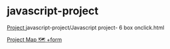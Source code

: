 # javascript-project


<a href="https://manishdeveloper333.github.io/javascript-project/Javascript project- 6 box onclick.html">Project </a>
javascript-project/Javascript project- 6 box onclick.html

<a href="https://manishdeveloper333.github.io/Projects/Javascript project- 6 box onclick.html">Project Map 🗺 +form </a>
